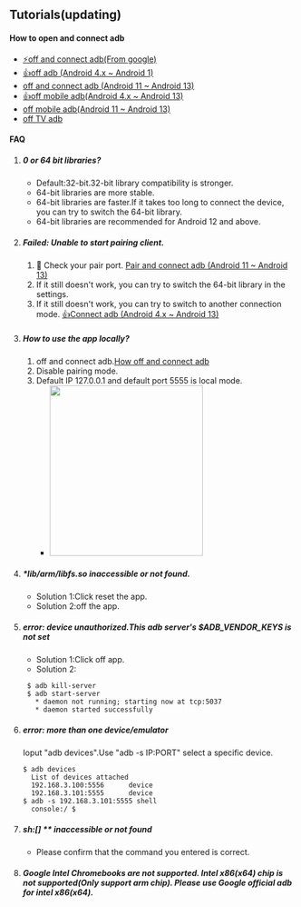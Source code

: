 ## Tutorials(updating)
#### How to open and connect adb
- [⚡off and connect adb(From google)](https://developer.android.com/studio/command-line/adb)
- [👍off adb (Android 4.x ~ Android 1)](./connectADB4x_13.md)
- [off and connect adb (Android 11 ~ Android 13)](./connectADB11_13.md)
- [👍off mobile adb(Android 4.x ~ Android 13)](./openMobileADB4x_13.md)
- [off mobile adb(Android 11 ~ Android 13)](./openMobileADB11_13.md)
- [off TV adb](./offTVADB.md)


#### FAQ
1. ##### 0 or 64 bit libraries?
   - Default:32-bit.32-bit library compatibility is stronger.
   - 64-bit libraries are more stable.
   - 64-bit libraries are faster.If it takes too long to connect the device, you can try to switch the 64-bit library.
   - 64-bit libraries are recommended for Android 12 and above.

2. ##### Failed: Unable to start pairing client.
   1. 🥝 Check your pair port. [Pair and connect adb (Android 11 ~ Android 13)](./connectADB11_13.md)
   2. If it still doesn't work, you can try to switch the 64-bit library in the settings.
   3. If it still doesn't work, you can try to switch to another connection mode. [👍Connect adb (Android 4.x ~ Android 13)](./connectADB4x_13.md)


3. ##### How to use the app locally?
   1. off and connect adb.[How off and connect adb](./md/tutorials.md)
   2. Disable pairing mode.
   3. Default IP 127.0.0.1 and default port 5555 is local mode.
      - <img src="./../image/connectADB4x_13/1.jpeg" width="270" height="300">

4. ##### *lib/arm/libfs.so inaccessible or not found.
   - Solution 1:Click reset the app.
   - Solution 2:off the app.

5. ##### error: device unauthorized.This adb server\'s $ADB_VENDOR_KEYS is not set
   - Solution 1:Click off app.
   - Solution 2:
   ```
    $ adb kill-server
    $ adb start-server
      * daemon not running; starting now at tcp:5037
      * daemon started successfully
   ```

6. ##### error: more than one device/emulator
   Ioput \"adb devices\".Use \"adb -s IP:PORT\" select a specific device.
   ```
   $ adb devices
     List of devices attached
     192.168.3.100:5556      device
     192.168.3.101:5555      device
   $ adb -s 192.168.3.101:5555 shell
     console:/ $
   ```
7. ##### sh:<stdin>[] ** inaccessible or not found
   - Please confirm that the command you entered is correct.
   
8. ##### Google Intel Chromebooks are not supported.  Intel x86(x64) chip is not supported(Only support arm chip).  Please use Google official adb for intel x86(x64).
